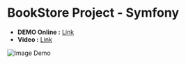 # BookStore Project - Symfony
- **DEMO Online :** [Link](http://bookstore-ketlas.herokuapp.com/)
- **Video :** [Link](https://youtu.be/AU1h3ixLdwY)

<!-- ![Image Demo](https://www.site-shot.com/cached_image/mqphbHZCEey7KQJCrBEAAg)
 -->
![Image Demo](https://user-images.githubusercontent.com/94486861/175816622-8ed6d84f-b400-435c-9014-a1d56e5bacb7.png)
